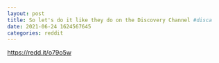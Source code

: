 ```yaml
--- 
layout: post 
title: So let's do it like they do on the Discovery Channel #disca 
date: 2021-06-24 1624567645 
categories: reddit 
--- 
```

https://redd.it/o79o5w
